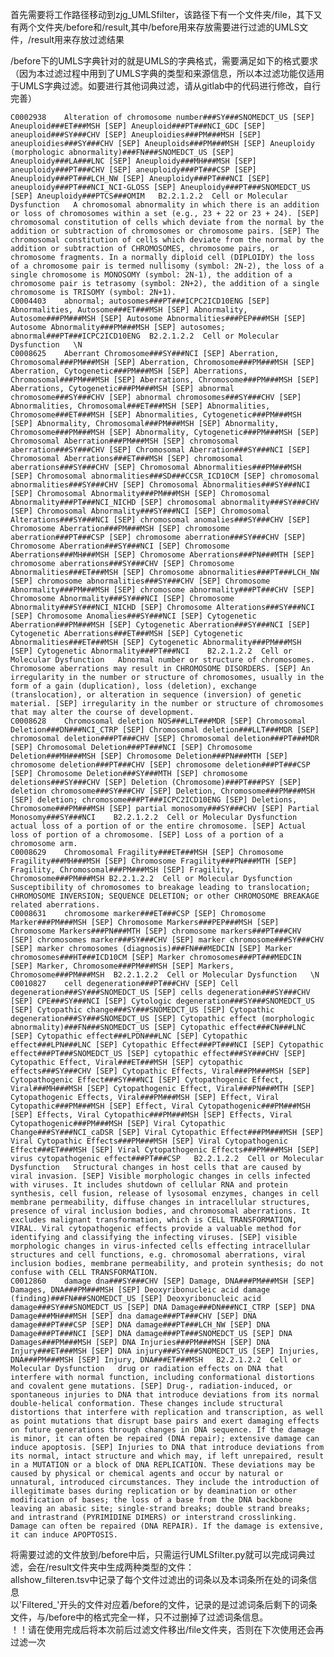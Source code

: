 首先需要将工作路径移动到zjg_UMLSfilter，该路径下有一个文件夹/file，其下又有两个文件夹/before和/result,其中/before用来存放需要进行过滤的UMLS文件，/result用来存放过滤结果  

/before下的UMLS字典针对的就是UMLS的字典格式，需要满足如下的格式要求（因为本过滤过程中用到了UMLS字典的类型和来源信息，所以本过滤功能仅适用于UMLS字典过滤。如要进行其他词典过滤，请从gitlab中的代码进行修改，自行完善）  

    C0002938	Alteration of chromosome number###SY###SNOMEDCT_US [SEP] Aneuploid###ET###MSH [SEP] Aneuploid###PT###NCI_GDC [SEP] aneuploid###SY###CHV [SEP] Aneuploidies###PM###MSH [SEP] aneuploidies###SY###CHV [SEP] Aneuploids###PM###MSH [SEP] Aneuploidy (morphologic abnormality)###FN###SNOMEDCT_US [SEP] Aneuploidy###LA###LNC [SEP] Aneuploidy###MH###MSH [SEP] aneuploidy###PT###CHV [SEP] aneuploidy###PT###CSP [SEP] Aneuploidy###PT###LCH_NW [SEP] Aneuploidy###PT###NCI [SEP] aneuploidy###PT###NCI_NCI-GLOSS [SEP] Aneuploidy###PT###SNOMEDCT_US [SEP] Aneuploidy###PTCS###OMIM	B2.2.1.2.2	Cell or Molecular Dysfunction	A chromosomal abnormality in which there is an addition or loss of chromosomes within a set (e.g., 23 + 22 or 23 + 24). [SEP] chromosomal constitution of cells which deviate from the normal by the addition or subtraction of chromosomes or chromosome pairs. [SEP] The chromosomal constitution of cells which deviate from the normal by the addition or subtraction of CHROMOSOMES, chromosome pairs, or chromosome fragments. In a normally diploid cell (DIPLOIDY) the loss of a chromosome pair is termed nullisomy (symbol: 2N-2), the loss of a single chromosome is MONOSOMY (symbol: 2N-1), the addition of a chromosome pair is tetrasomy (symbol: 2N+2), the addition of a single chromosome is TRISOMY (symbol: 2N+1).  
    C0004403	abnormal; autosomes###PT###ICPC2ICD10ENG [SEP] Abnormalities, Autosome###ET###MSH [SEP] Abnormality, Autosome###PM###MSH [SEP] Autosome Abnormalities###PEP###MSH [SEP] Autosome Abnormality###PM###MSH [SEP] autosomes; abnormal###PT###ICPC2ICD10ENG	B2.2.1.2.2	Cell or Molecular Dysfunction	\N  
    C0008625	Aberrant Chromosome###SY###NCI [SEP] Aberration, Chromosomal###PM###MSH [SEP] Aberration, Chromosome###PM###MSH [SEP] Aberration, Cytogenetic###PM###MSH [SEP] Aberrations, Chromosomal###PM###MSH [SEP] Aberrations, Chromosome###PM###MSH [SEP] Aberrations, Cytogenetic###PM###MSH [SEP] abnormal chromosome###SY###CHV [SEP] abnormal chromosomes###SY###CHV [SEP] Abnormalities, Chromosomal###ET###MSH [SEP] Abnormalities, Chromosome###ET###MSH [SEP] Abnormalities, Cytogenetic###PM###MSH [SEP] Abnormality, Chromosomal###PM###MSH [SEP] Abnormality, Chromosome###PM###MSH [SEP] Abnormality, Cytogenetic###PM###MSH [SEP] Chromosomal Aberration###PM###MSH [SEP] chromosomal aberration###SY###CHV [SEP] Chromosomal Aberration###SY###NCI [SEP] Chromosomal Aberrations###ET###MSH [SEP] chromosomal aberrations###SY###CHV [SEP] Chromosomal Abnormalities###PM###MSH [SEP] Chromosomal abnormalities###SD###CCSR_ICD10CM [SEP] chromosomal abnormalities###SY###CHV [SEP] Chromosomal Abnormalities###SY###NCI [SEP] Chromosomal Abnormality###PM###MSH [SEP] Chromosomal Abnormality###PT###NCI_NICHD [SEP] chromosomal abnormality###SY###CHV [SEP] Chromosomal Abnormality###SY###NCI [SEP] Chromosomal Alterations###SY###NCI [SEP] chromosomal anomalies###SY###CHV [SEP] Chromosome Aberration###PM###MSH [SEP] chromosome aberration###PT###CSP [SEP] chromosome aberration###SY###CHV [SEP] Chromosome Aberration###SY###NCI [SEP] Chromosome Aberrations###MH###MSH [SEP] Chromosome Aberrations###PN###MTH [SEP] chromosome aberrations###SY###CHV [SEP] Chromosome Abnormalities###ET###MSH [SEP] Chromosome abnormalities###PT###LCH_NW [SEP] chromosome abnormalities###SY###CHV [SEP] Chromosome Abnormality###PM###MSH [SEP] chromosome abnormality###PT###CHV [SEP] Chromosome Abnormality###SY###NCI [SEP] Chromosome Abnormality###SY###NCI_NICHD [SEP] Chromosome Alterations###SY###NCI [SEP] Chromosome Anomalies###SY###NCI [SEP] Cytogenetic Aberration###PM###MSH [SEP] Cytogenetic Aberration###SY###NCI [SEP] Cytogenetic Aberrations###ET###MSH [SEP] Cytogenetic Abnormalities###ET###MSH [SEP] Cytogenetic Abnormality###PM###MSH [SEP] Cytogenetic Abnormality###PT###NCI	B2.2.1.2.2	Cell or Molecular Dysfunction	Abnormal number or structure of chromosomes. Chromosome aberrations may result in CHROMOSOME DISORDERS. [SEP] An irregularity in the number or structure of chromosomes, usually in the form of a gain (duplication), loss (deletion), exchange (translocation), or alteration in sequence (inversion) of genetic material. [SEP] irregularity in the number or structure of chromosomes that may alter the course of development.  
    C0008628	Chromosomal deletion NOS###LLT###MDR [SEP] Chromosomal Deletion###DN###NCI_CTRP [SEP] Chromosomal deletion###LLT###MDR [SEP] chromosomal deletion###PT###CHV [SEP] Chromosomal deletion###PT###MDR [SEP] Chromosomal Deletion###PT###NCI [SEP] Chromosome Deletion###MH###MSH [SEP] Chromosome Deletion###PN###MTH [SEP] chromosome deletion###PT###CHV [SEP] chromosome deletion###PT###CSP [SEP] Chromosome Deletion###SY###MTH [SEP] chromosome deletions###SY###CHV [SEP] Deletion (Chromosome)###PT###PSY [SEP] deletion chromosome###SY###CHV [SEP] Deletion, Chromosome###PM###MSH [SEP] deletion; chromosome###PT###ICPC2ICD10ENG [SEP] Deletions, Chromosome###PM###MSH [SEP] partial monosomy###SY###CHV [SEP] Partial Monosomy###SY###NCI	B2.2.1.2.2	Cell or Molecular Dysfunction	actual loss of a portion of or the entire chromosome. [SEP] Actual loss of portion of a chromosome. [SEP] Loss of a portion of a chromosome arm.  
    C0008629	Chromosomal Fragility###ET###MSH [SEP] Chromosome Fragility###MH###MSH [SEP] Chromosome Fragility###PN###MTH [SEP] Fragility, Chromosomal###PM###MSH [SEP] Fragility, Chromosome###PM###MSH	B2.2.1.2.2	Cell or Molecular Dysfunction	Susceptibility of chromosomes to breakage leading to translocation; CHROMOSOME INVERSION; SEQUENCE DELETION; or other CHROMOSOME BREAKAGE related aberrations.  
    C0008631	chromosome marker###ET###CSP [SEP] Chromosome Marker###PM###MSH [SEP] Chromosome Markers###PEP###MSH [SEP] Chromosome Markers###PN###MTH [SEP] chromosome markers###PT###CHV [SEP] chromosomes marker###SY###CHV [SEP] marker chromosome###SY###CHV [SEP] marker chromosomes (diagnosis)###FN###MEDCIN [SEP] Marker chromosomes###HT###ICD10CM [SEP] Marker chromosomes###PT###MEDCIN [SEP] Marker, Chromosome###PM###MSH [SEP] Markers, Chromosome###PM###MSH	B2.2.1.2.2	Cell or Molecular Dysfunction	\N  
    C0010827	cell degeneration###PT###CHV [SEP] Cell degeneration###SY###SNOMEDCT_US [SEP] cells degeneration###SY###CHV [SEP] CPE###SY###NCI [SEP] Cytologic degeneration###SY###SNOMEDCT_US [SEP] Cytopathic change###SY###SNOMEDCT_US [SEP] Cytopathic degeneration###SY###SNOMEDCT_US [SEP] Cytopathic effect (morphologic abnormality)###FN###SNOMEDCT_US [SEP] Cytopathic effect###CN###LNC [SEP] Cytopathic effect###LPDN###LNC [SEP] Cytopathic effect###LPN###LNC [SEP] Cytopathic Effect###PT###NCI [SEP] Cytopathic effect###PT###SNOMEDCT_US [SEP] cytopathic effect###SY###CHV [SEP] Cytopathic Effect, Viral###ET###MSH [SEP] cytopathic effects###SY###CHV [SEP] Cytopathic Effects, Viral###PM###MSH [SEP] Cytopathogenic Effect###SY###NCI [SEP] Cytopathogenic Effect, Viral###MH###MSH [SEP] Cytopathogenic Effect, Viral###PN###MTH [SEP] Cytopathogenic Effects, Viral###PM###MSH [SEP] Effect, Viral Cytopathic###PM###MSH [SEP] Effect, Viral Cytopathogenic###PM###MSH [SEP] Effects, Viral Cytopathic###PM###MSH [SEP] Effects, Viral Cytopathogenic###PM###MSH [SEP] Viral Cytopathic Change###SY###NCI_caDSR [SEP] Viral Cytopathic Effect###PM###MSH [SEP] Viral Cytopathic Effects###PM###MSH [SEP] Viral Cytopathogenic Effect###ET###MSH [SEP] Viral Cytopathogenic Effects###PM###MSH [SEP] virus cytopathogenic effect###PT###CSP	B2.2.1.2.2	Cell or Molecular Dysfunction	Structural changes in host cells that are caused by viral invasion. [SEP] Visible morphologic changes in cells infected with viruses. It includes shutdown of cellular RNA and protein synthesis, cell fusion, release of lysosomal enzymes, changes in cell membrane permeability, diffuse changes in intracellular structures, presence of viral inclusion bodies, and chromosomal aberrations. It excludes malignant transformation, which is CELL TRANSFORMATION, VIRAL. Viral cytopathogenic effects provide a valuable method for identifying and classifying the infecting viruses. [SEP] visible morphologic changes in virus-infected cells effecting intracellular structures and cell functions, e.g. chromosomal aberrations, viral inclusion bodies, membrane permeability, and protein synthesis; do not confuse with CELL TRANSFORMATION.  
    C0012860	damage dna###SY###CHV [SEP] Damage, DNA###PM###MSH [SEP] Damages, DNA###PM###MSH [SEP] Deoxyribonucleic acid damage (finding)###FN###SNOMEDCT_US [SEP] Deoxyribonucleic acid damage###SY###SNOMEDCT_US [SEP] DNA Damage###DN###NCI_CTRP [SEP] DNA Damage###MH###MSH [SEP] dna damage###PT###CHV [SEP] DNA damage###PT###CSP [SEP] DNA damage###PT###LCH_NW [SEP] DNA Damage###PT###NCI [SEP] DNA damage###PT###SNOMEDCT_US [SEP] DNA Damages###PM###MSH [SEP] DNA Injuries###PM###MSH [SEP] DNA Injury###ET###MSH [SEP] DNA injury###SY###SNOMEDCT_US [SEP] Injuries, DNA###PM###MSH [SEP] Injury, DNA###ET###MSH	B2.2.1.2.2	Cell or Molecular Dysfunction	drug or radiation effects on DNA that interfere with normal function, including conformational distortions and covalent gene mutations. [SEP] Drug-, radiation-induced, or spontaneous injuries to DNA that introduce deviations from its normal double-helical conformation. These changes include structural distortions that interfere with replication and transcription, as well as point mutations that disrupt base pairs and exert damaging effects on future generations through changes in DNA sequence. If the damage is minor, it can often be repaired (DNA repair); extensive damage can induce apoptosis. [SEP] Injuries to DNA that introduce deviations from its normal, intact structure and which may, if left unrepaired, result in a MUTATION or a block of DNA REPLICATION. These deviations may be caused by physical or chemical agents and occur by natural or unnatural, introduced circumstances. They include the introduction of illegitimate bases during replication or by deamination or other modification of bases; the loss of a base from the DNA backbone leaving an abasic site; single-strand breaks; double strand breaks; and intrastrand (PYRIMIDINE DIMERS) or interstrand crosslinking. Damage can often be repaired (DNA REPAIR). If the damage is extensive, it can induce APOPTOSIS.  


将需要过滤的文件放到/before中后，只需运行UMLSfilter.py就可以完成词典过滤，会在/result文件夹中生成两种类型的文件：  
allshow_filteren.tsv中记录了每个文件过滤出的词条以及本词条所在处的词条信息  
以'Filtered_'开头的文件对应着/before的文件，记录的是过滤词条后剩下的词条文件，与/before中的格式完全一样，只不过删掉了过滤词条信息。  
！！请在使用完成后将本次前后过滤文件移出/file文件夹，否则在下次使用还会再过滤一次  